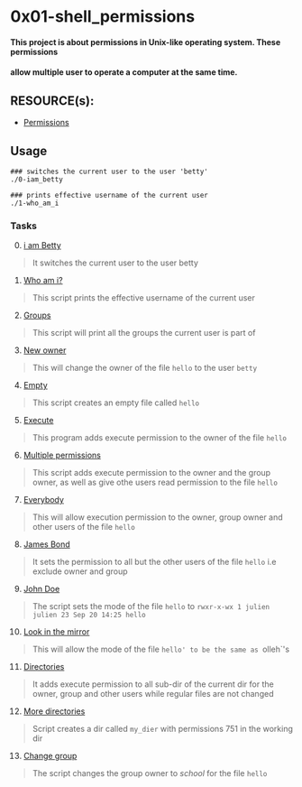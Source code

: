 # 0x01-shell_permissions
#### This project is about permissions in Unix-like operating system. These permissions
#### allow multiple user to operate a computer at the same time. 

## RESOURCE(s):
 - [Permissions](http://linuxcommand.org/lc3_lts0090.php)

## Usage

``` shell
### switches the current user to the user 'betty'
./0-iam_betty

### prints effective username of the current user
./1-who_am_i
```

### Tasks
0. [i am Betty](https://github.com/Zabdulkareem/alx-system_engineering-devops/blob/master/0x01-shell_permissions/0-iam_betty)
 > It switches the current user to the user betty 
1. [Who am i?](https://github.com/Zabdulkareem/alx-system_engineering-devops/blob/master/0x01-shell_permissions/1-who_am_i)
 > This script prints the effective username of the current user
2. [Groups](https://github.com/Zabdulkareem/alx-system_engineering-devops/blob/master/0x01-shell_permissions/2-groups)
 > This script will print all the groups the current user is part of
3. [New owner](https://github.com/Zabdulkareem/alx-system_engineering-devops/blob/master/0x01-shell_permissions/3-new_owner)
 > This will change the owner of the file `hello` to the user `betty`
4. [Empty](https://github.com/Zabdulkareem/alx-system_engineering-devops/blob/master/0x01-shell_permissions/4-empty)
 > This script creates an empty file called `hello`
5. [Execute](https://github.com/Zabdulkareem/alx-system_engineering-devops/blob/master/0x01-shell_permissions/5-execute)
 > This program adds execute permission to the owner of the file `hello`
6. [Multiple permissions](https://github.com/Zabdulkareem/alx-system_engineering-devops/blob/master/0x01-shell_permissions/6-multiple_permissions)
 > This script adds execute permission to the owner and the group owner, as well as give othe users read permission to the file `hello`
7. [Everybody](https://github.com/Zabdulkareem/alx-system_engineering-devops/blob/master/0x01-shell_permissions/7-everybody)
 > This will allow execution permission to the owner, group owner and other users of the file `hello`
8. [James Bond](https://github.com/Zabdulkareem/alx-system_engineering-devops/blob/master/0x01-shell_permissions/8-James_Bond)
 > It sets the permission to all but the other users of the file `hello` i.e exclude owner and group
9. [John Doe](https://github.com/Zabdulkareem/alx-system_engineering-devops/blob/master/0x01-shell_permissions/9-John_Doe)
 > The script sets the mode of the file `hello` to ```rwxr-x-wx 1 julien julien 23 Sep 20 14:25 hello```
10. [Look in the mirror](https://github.com/Zabdulkareem/alx-system_engineering-devops/blob/master/0x01-shell_permissions/10-mirror_permissions)
 > This will allow the mode of the file `hello' to be the same as `olleh`'s
11. [Directories](https://github.com/Zabdulkareem/alx-system_engineering-devops/blob/master/0x01-shell_permissions/11-directories_permissions)
 > It adds execute permission to all sub-dir of the current dir for the owner, group and other users while regular files are not changed
12. [More directories](https://github.com/Zabdulkareem/alx-system_engineering-devops/blob/master/0x01-shell_permissions/12-directory_permissions)
 > Script creates a dir called `my_dier` with permissions 751 in the working dir
13. [Change group](https://github.com/Zabdulkareem/alx-system_engineering-devops/blob/master/0x01-shell_permissions/13-change_group)
 > The script changes the group owner to _school_ for the file `hello`



